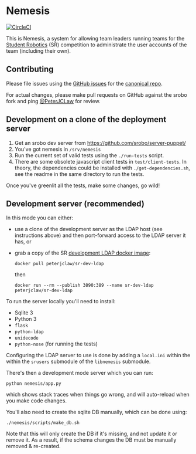 # Nemesis

[![CircleCI](https://circleci.com/gh/srobo/nemesis.svg?style=svg)](https://circleci.com/gh/srobo/nemesis)

This is Nemesis, a system for allowing team leaders running teams for the
[Student Robotics](https://studentrobotics.org) (SR) competition to administrate
the user accounts of the team (including their own).

## Contributing

Please file issues using the [GitHub issues](https://github.com/srobo/nemesis/issues)
for the [canonical repo](https://github.com/srobo/nemesis).

For actual changes, please make pull requests on GitHub against the srobo fork
and ping [@PeterJCLaw](https://github.com/PeterJCLaw) for review.

## Development on a clone of the deployment server

1. Get an srobo dev server from https://github.com/srobo/server-puppet/
2. You've got nemesis in `/srv/nemesis`
3. Run the current set of valid tests using the `./run-tests` script.
4. There are some obsolete javascript client tests in `test/client-tests`.
   In theory, the dependencies could be installed with `./get-dependencies.sh`,
   see the readme in the same directory to run the tests.

Once you've greenlit all the tests, make some changes, go wild!

## Development server (recommended)

In this mode you can either:

 * use a clone of the development server as the LDAP host (see instructions
   above) and then port-forward access to the LDAP server it has, or
 * grab a copy of the SR [development LDAP docker image][sr-dev-ldap]:

   `docker pull peterjclaw/sr-dev-ldap`

   then

   `docker run --rm --publish 3890:389 --name sr-dev-ldap peterjclaw/sr-dev-ldap`

To run the server locally you'll need to install:

 * Sqlite 3
 * Python 3
 * `flask`
 * `python-ldap`
 * `unidecode`
 * `python-nose` (for running the tests)

Configuring the LDAP server to use is done by adding a `local.ini` within the
within the `srusers` submodule of the `libnemesis` submodule.

There's then a development mode server which you can run:

    python nemesis/app.py

which shows stack traces when things go wrong, and will auto-reload when you make code changes.

You'll also need to create the sqlite DB manually, which can be done using:

    ./nemesis/scripts/make_db.sh

Note that this will only create the DB if it's missing, and not update it or remove it.
As a result, if the schema changes the DB must be manually removed & re-created.

[sr-dev-ldap]: https://hub.docker.com/r/peterjclaw/sr-dev-ldap
